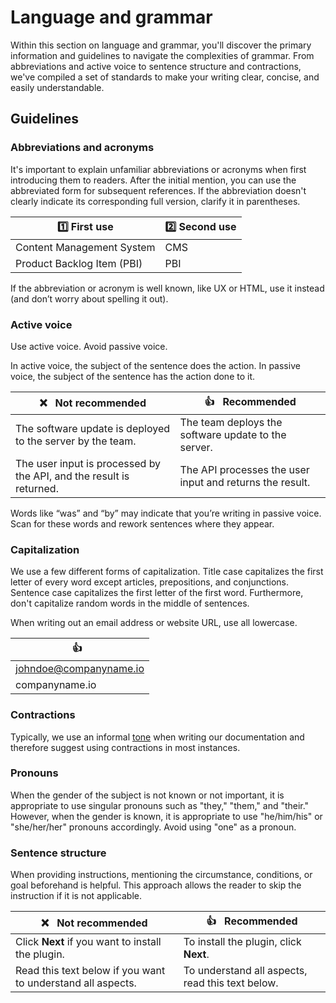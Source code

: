 # Language and grammar

Within this section on language and grammar, you'll discover the primary information and guidelines to navigate the complexities of grammar. From abbreviations and active voice to sentence structure and contractions, we've compiled a set of standards to make your writing clear, concise, and easily understandable.

## Guidelines

### Abbreviations and acronyms

It's important to explain unfamiliar abbreviations or acronyms when first introducing them to readers. After the initial mention, you can use the abbreviated form for subsequent references. If the abbreviation doesn't clearly indicate its corresponding full version, clarify it in parentheses.

| :one: First use            | :two: Second use |
| -------------------------- | ---------------- |
| Content Management System  | CMS              |
| Product Backlog Item (PBI) | PBI              |

If the abbreviation or acronym is well known, like UX or HTML, use it instead (and don’t worry about spelling it out).

### Active voice

Use active voice. Avoid passive voice.

In active voice, the subject of the sentence does the action. In passive voice, the subject of the sentence has the action done to it.

| :x: &nbsp; Not recommended                                          | :+1: &nbsp; Recommended                                  |
| ------------------------------------------------------------------- | -------------------------------------------------------- |
| The software update is deployed to the server by the team.          | The team deploys the software update to the server.      |
| The user input is processed by the API, and the result is returned. | The API processes the user input and returns the result. |

Words like “was” and “by” may indicate that you’re writing in passive voice. Scan for these words and rework sentences where they appear.

### Capitalization

We use a few different forms of capitalization. Title case capitalizes the first letter of every word except articles, prepositions, and conjunctions. Sentence case capitalizes the first letter of the first word. Furthermore, don't capitalize random words in the middle of sentences.

When writing out an email address or website URL, use all lowercase.

| :+1: &nbsp;            |
| ---------------------- |
| johndoe@companyname.io |
| companyname.io         |

### Contractions

Typically, we use an informal [tone](02-voice-and-tone.md) when writing our documentation and therefore suggest using contractions in most instances.

### Pronouns

When the gender of the subject is not known or not important, it is appropriate to use singular pronouns such as "they," "them," and "their." However, when the gender is known, it is appropriate to use "he/him/his" or "she/her/her" pronouns accordingly. Avoid using "one" as a pronoun.

### Sentence structure

When providing instructions, mentioning the circumstance, conditions, or goal beforehand is helpful. This approach allows the reader to skip the instruction if it is not applicable.

| :x: &nbsp; Not recommended                                  | :+1: &nbsp; Recommended                          |
| ----------------------------------------------------------- | ------------------------------------------------ |
| Click **Next** if you want to install the plugin.           | To install the plugin, click **Next**.           |
| Read this text below if you want to understand all aspects. | To understand all aspects, read this text below. |
